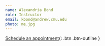 ```yaml
---
name: Alexandria Bond
role: Instructor
email: kbond@andrew.cmu.edu
photo: me.jpg
---
```


[Schedule an appointment](https://calendly.com/kalexandriabond){: .btn .btn-outline }
